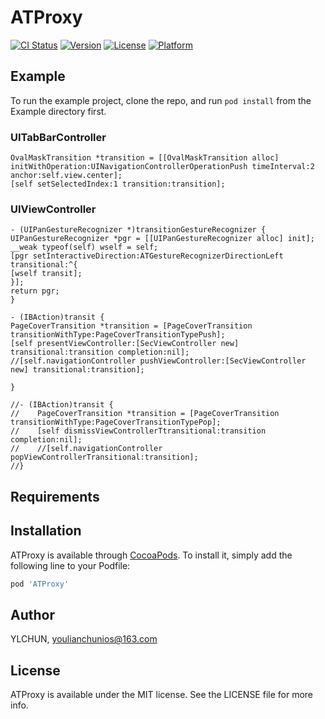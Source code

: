 # ATProxy

[![CI Status](https://img.shields.io/travis/YLCHUN/ATProxy.svg?style=flat)](https://travis-ci.org/YLCHUN/ATProxy)
[![Version](https://img.shields.io/cocoapods/v/ATProxy.svg?style=flat)](https://cocoapods.org/pods/ATProxy)
[![License](https://img.shields.io/cocoapods/l/ATProxy.svg?style=flat)](https://cocoapods.org/pods/ATProxy)
[![Platform](https://img.shields.io/cocoapods/p/ATProxy.svg?style=flat)](https://cocoapods.org/pods/ATProxy)

## Example

To run the example project, clone the repo, and run `pod install` from the Example directory first.

### UITabBarController
```
OvalMaskTransition *transition = [[OvalMaskTransition alloc] initWithOperation:UINavigationControllerOperationPush timeInterval:2 anchor:self.view.center];
[self setSelectedIndex:1 transition:transition];
```

### UIViewController
```   
- (UIPanGestureRecognizer *)transitionGestureRecognizer {
UIPanGestureRecognizer *pgr = [[UIPanGestureRecognizer alloc] init];
__weak typeof(self) wself = self;
[pgr setInteractiveDirection:ATGestureRecognizerDirectionLeft transitional:^{
[wself transit];
}];
return pgr;
}

- (IBAction)transit {
PageCoverTransition *transition = [PageCoverTransition transitionWithType:PageCoverTransitionTypePush];
[self presentViewController:[SecViewController new] transitional:transition completion:nil];
//[self.navigationController pushViewController:[SecViewController new] transitional:transition];

}

//- (IBAction)transit {
//    PageCoverTransition *transition = [PageCoverTransition transitionWithType:PageCoverTransitionTypePop];
//    [self dismissViewControllerTtransitional:transition completion:nil];
//    //[self.navigationController popViewControllerTransitional:transition];
//}
```

## Requirements

## Installation

ATProxy is available through [CocoaPods](https://cocoapods.org). To install
it, simply add the following line to your Podfile:

```ruby
pod 'ATProxy'
```

## Author

YLCHUN, youlianchunios@163.com

## License

ATProxy is available under the MIT license. See the LICENSE file for more info.
